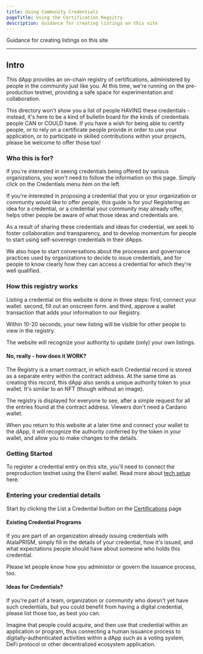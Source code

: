 ```yaml
---
title: Using Community Credentials
pageTitle: Using the Certification Regsitry
description: Guidance for creating listings on this site
---
```


Guidance for creating listings on this site

---

## Intro

This dApp provides an on-chain registry of certifications, administered by people in the community just like you.  At this time, we're running on the pre-production testnet, providing a safe space for experimentation and collaboration.

This directory won't show you a list of people HAVING these credentials - instead, it's here to be a kind of bulletin board for the kinds of credentials people CAN or COULD have.  If you have a wish for being able to certify people, or to rely on a certificate people provide in order to use your application, or to participate in skilled contributions within your projects, please be welcome to offer those too!

### Who this is for?

If you're interested in seeing credentials being offered by various organizations, you won't need to follow the information on this page.  Simply click on the Credentials menu item on the left.

If you're interested in proposing a credential that you or your organization or community would like to offer people, this guide is for you!  Registering an idea for a credential, or a credential your community may already offer, helps other people be aware of what those ideas and credentials are.

As a result of sharing these credentials and ideas for credential, we seek to foster collaboration and transparency, and to develop momentum for people to start using self-sovereign credentials in their dApps.

We also hope to start conversations about the processes and governance practices used by organizations to decide to issue credentials, and for people to know clearly how they can access a credential for which they're well qualified.

### How this registry works

Listing a credential on this website is done in three steps: first, connect your wallet.  second, fill out an onscreen form.  and third, approve a wallet transaction that adds your information to our Registry.

Within 10-20 seconds, your new listing will be visible for other people to view in the registry.

The website will recognize your authority to update (only) your own listings.

#### No, really - how does it WORK?

The Registry is a smart contract, in which each Credential record is stored as a separate entry within the contract address.  At the same time as creating this record, this dApp also sends a unique authority token to your wallet.  It's similar to an NFT (though without an image).

The registry is displayed for everyone to see, after a simple request for all the entries found at the contract address.  Viewers don't need a Cardano wallet.

When you return to this website at a later time and connect your wallet to the dApp, it will recognize the authority conferred by the token in your wallet, and allow you to make changes to the details.

### Getting Started

To register a credential entry on this site, you'll need to connect the preproduction testnet using the Eternl wallet.  Read more about [tech setup](tech-setup) here.

### Entering your credential details

Start by clicking the List a Credential button on the [Certifications](/community-credentials/certifications) page

#### Existing Credential Programs

If you are part of an organization already issuing credentials with AtalaPRISM, simply fill in the details of your credential, how it's issued, and what expectations people should have about someone who holds this credential.

Please let people know how you administor or govern the issuance process, too.

#### Ideas for Credentials?

If you're part of a team, organization or community who doesn't yet have such credentials, but you could benefit from having a digital credential, please list those too, as best you can.  

Imagine that people could acquire, and then use that credential within an application or program, thus connecting a human issuance process to digitally-authenticated activities within a dApp such as a voting system, DeFi protocol or other decentralized ecosystem application.

